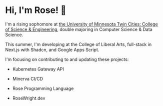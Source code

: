 # Hi, I'm Rose! 👋

I'm a rising sophomore at [the University of Minnesota Twin Cities: College of Science & Engineering]([url](https://cse.umn.edu/)), double majoring in Computer Science & Data Science.

This summer, I'm developing at the College of Liberal Arts, full-stack in Next.js with Shadcn, and Google Apps Script.


I'm focusing on contributing to and updating these projects:

- Kubernetes Gateway API

- Minerva CI/CD

- Rose Programming Language

- RoseWright.dev
